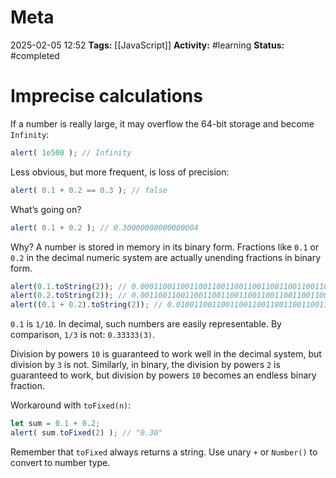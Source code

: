 # Meta
2025-02-05 12:52
**Tags:** [[JavaScript]]
**Activity:** #learning 
**Status:** #completed 

# Imprecise calculations
If a number is really large, it may overflow the 64-bit storage and become `Infinity`:
```JavaScript title:example.js
alert( 1e500 ); // Infinity
```

Less obvious, but more frequent, is loss of precision:
```JavaScript title:example.js
alert( 0.1 + 0.2 == 0.3 ); // false
```

What’s going on?
```JavaScript title:example.js
alert( 0.1 + 0.2 ); // 0.30000000000000004
```

Why? A number is stored in memory in its binary form. Fractions like `0.1` or `0.2` in the decimal numeric system are actually unending fractions in binary form.
```JavaScript title:example.js
alert(0.1.toString(2)); // 0.0001100110011001100110011001100110011001100110011001101
alert(0.2.toString(2)); // 0.001100110011001100110011001100110011001100110011001101
alert((0.1 + 0.2).toString(2)); // 0.0100110011001100110011001100110011001100110011001101
```

`0.1` is `1/10`. In decimal, such numbers are easily representable. By comparison, `1/3` is not: `0.33333(3)`.

Division by powers `10` is guaranteed to work well in the decimal system, but division by `3` is not. Similarly, in binary, the division by powers `2` is guaranteed to work, but division by powers `10` becomes an endless binary fraction.

Workaround with `toFixed(n)`:
```JavaScript title:example.js
let sum = 0.1 + 0.2;
alert( sum.toFixed(2) ); // "0.30"
```

Remember that `toFixed` always returns a string. Use unary `+` or `Number()` to convert to number type.